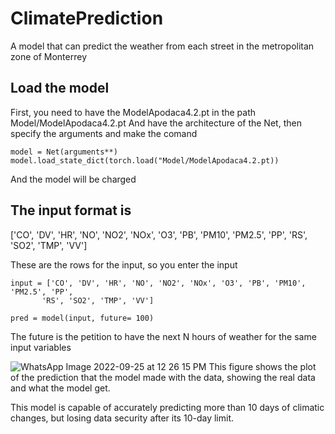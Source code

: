 # ClimatePrediction
A model that can predict the weather from each street in the metropolitan zone of Monterrey

## Load the model

First, you need to have the ModelApodaca4.2.pt in the path Model/ModelApodaca4.2.pt
And have the architecture of the Net, then specify the arguments and make the comand
```{python}
model = Net(arguments**)
model.load_state_dict(torch.load("Model/ModelApodaca4.2.pt))
```
And the model will be charged
## The input format is

['CO', 'DV', 'HR', 'NO', 'NO2', 'NOx', 'O3', 'PB', 'PM10', 'PM2.5', 'PP',
       'RS', 'SO2', 'TMP', 'VV']
       
These are the rows for the input, so you enter the input
```{python}
input = ['CO', 'DV', 'HR', 'NO', 'NO2', 'NOx', 'O3', 'PB', 'PM10', 'PM2.5', 'PP',
       'RS', 'SO2', 'TMP', 'VV']
       
pred = model(input, future= 100)
```

The future is the petition to have the next N hours of weather for the same input variables

![WhatsApp Image 2022-09-25 at 12 26 15 PM](https://user-images.githubusercontent.com/94182561/192156800-b2c00308-8a73-4d8e-a08d-293323769393.jpeg)
This figure shows the plot of the prediction that the model made with the data, showing the real data and what the model get.

This model is capable of accurately predicting more than 10 days of climatic changes, but losing data security after its 10-day limit.
